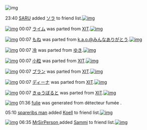 ![img](http://gdrive-cdn.herokuapp.com/537b65a5bc09f0000721dda7/512px-barcode.png)

23:40 [SARU](http://www.barcodekanojo.com/user/500531/SARU) added [ソラ](http://www.barcodekanojo.com/kanojo/2936955/%E3%82%BD%E3%83%A9) to friend list.[![img](http://www.deviantsart.com/2921d5d.png)](http://www.barcodekanojo.com/kanojo/2936955/%E3%82%BD%E3%83%A9) 

[![img](http://www.deviantsart.com/nd4mn1.png)](http://www.barcodekanojo.com/kanojo/2048431/%E3%83%A9%E3%82%A4%E3%83%A0) 00:07 [ライム](http://www.barcodekanojo.com/kanojo/2048431/%E3%83%A9%E3%82%A4%E3%83%A0) was parted from [XIT](http://www.barcodekanojo.com/kanojo/2048431/%E3%83%A9%E3%82%A4%E3%83%A0).[![img](http://www.deviantsart.com/815jg6.jpeg)](http://www.barcodekanojo.com/user/209348/XIT) 

[![img](http://www.deviantsart.com/2bmia1k.png)](http://www.barcodekanojo.com/kanojo/1883753/%E3%82%82%E3%81%AD) 00:07 [もね](http://www.barcodekanojo.com/kanojo/1883753/%E3%82%82%E3%81%AD) was parted from [k.a.o.@みんなありがとう](http://www.barcodekanojo.com/kanojo/1883753/%E3%82%82%E3%81%AD).[![img](http://gdrive-cdn.herokuapp.com/5501adc6e0b7e90009844fe7/k.a.o..jpg)](http://www.barcodekanojo.com/user/30944/k.a.o.%40%E3%81%BF%E3%82%93%E3%81%AA%E3%81%82%E3%82%8A%E3%81%8C%E3%81%A8%E3%81%86) 

[![img](http://www.deviantsart.com/2qi9t55.png)](http://www.barcodekanojo.com/kanojo/3192705/%E5%86%B7) 00:07 [冷](http://www.barcodekanojo.com/kanojo/3192705/%E5%86%B7) was parted from [ゆき](http://www.barcodekanojo.com/kanojo/3192705/%E5%86%B7).[![img](http://www.deviantsart.com/1m45n8l.jpeg)](http://www.barcodekanojo.com/user/254468/%E3%82%86%E3%81%8D) 

[![img](http://www.deviantsart.com/pn01n8.png)](http://www.barcodekanojo.com/kanojo/877471/%E5%B0%8F%E7%B2%92) 00:07 [小粒](http://www.barcodekanojo.com/kanojo/877471/%E5%B0%8F%E7%B2%92) was parted from [XIT](http://www.barcodekanojo.com/kanojo/877471/%E5%B0%8F%E7%B2%92).[![img](http://www.deviantsart.com/815jg6.jpeg)](http://www.barcodekanojo.com/user/209348/XIT) 

[![img](http://www.deviantsart.com/mu7e04.png)](http://www.barcodekanojo.com/kanojo/2047519/%E3%83%96%E3%83%A9%E3%83%B3) 00:07 [ブラン](http://www.barcodekanojo.com/kanojo/2047519/%E3%83%96%E3%83%A9%E3%83%B3) was parted from [XIT](http://www.barcodekanojo.com/kanojo/2047519/%E3%83%96%E3%83%A9%E3%83%B3).[![img](http://www.deviantsart.com/815jg6.jpeg)](http://www.barcodekanojo.com/user/209348/XIT) 

[![img](http://www.deviantsart.com/24k0e3.png)](http://www.barcodekanojo.com/kanojo/529998/%E3%83%87%E3%82%A3%E3%83%BC%E3%83%8A) 00:07 [ディーナ](http://www.barcodekanojo.com/kanojo/529998/%E3%83%87%E3%82%A3%E3%83%BC%E3%83%8A) was parted from [XIT](http://www.barcodekanojo.com/kanojo/529998/%E3%83%87%E3%82%A3%E3%83%BC%E3%83%8A).[![img](http://www.deviantsart.com/815jg6.jpeg)](http://www.barcodekanojo.com/user/209348/XIT) 

[![img](http://gdrive-cdn.herokuapp.com/5501ad0ce0b7e90009844fe6/i0eSdPgg4W.png)](http://www.barcodekanojo.com/kanojo/546277/%E3%81%8D%E3%82%85%E3%81%86%E3%81%BC%E3%82%8B%E3%81%A8) 00:07 [きゅうぼると](http://www.barcodekanojo.com/kanojo/546277/%E3%81%8D%E3%82%85%E3%81%86%E3%81%BC%E3%82%8B%E3%81%A8) was parted from [XIT](http://www.barcodekanojo.com/kanojo/546277/%E3%81%8D%E3%82%85%E3%81%86%E3%81%BC%E3%82%8B%E3%81%A8).[![img](http://www.deviantsart.com/815jg6.jpeg)](http://www.barcodekanojo.com/user/209348/XIT) 

[![img](http://www.deviantsart.com/hl1obf.png)](http://www.barcodekanojo.com/kanojo/3193419/fulie) 01:36 [fulie](http://www.barcodekanojo.com/kanojo/3193419/fulie) was generated from détecteur fumée .

05:10 [spareribs man](http://www.barcodekanojo.com/user/500534/spareribs%20man) added [Koell](http://www.barcodekanojo.com/kanojo/2496036/Koell) to friend list.[![img](http://www.deviantsart.com/iu9vvs.png)](http://www.barcodekanojo.com/kanojo/2496036/Koell) 

[![img](http://www.deviantsart.com/1410j8l.jpeg)](http://www.barcodekanojo.com/user/481731/MrSirPerson%20) 06:35 [MrSirPerson ](http://www.barcodekanojo.com/user/481731/MrSirPerson%20) added [Sammi](http://www.barcodekanojo.com/kanojo/2439035/Sammi) to friend list.[![img](http://www.deviantsart.com/27knb5q.png)](http://www.barcodekanojo.com/kanojo/2439035/Sammi) 

